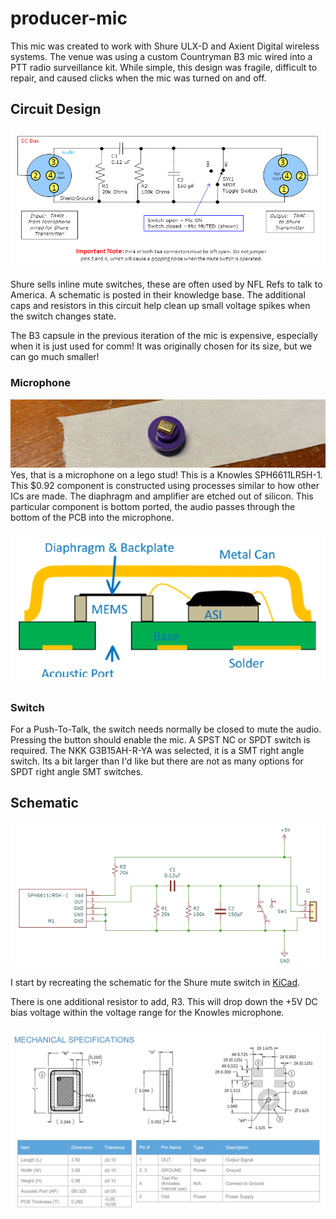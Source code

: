 # producer-mic
This mic was created to work with Shure ULX-D and Axient Digital wireless systems. The venue was using a custom Countryman B3 mic wired into a PTT radio surveillance kit. While simple, this design was fragile, difficult to repair, and caused clicks when the mic was turned on and off.

## Circuit Design
![shure mute diagram](img/mute_20switch.gif)

Shure sells inline mute switches, these are often used by NFL Refs to talk to America. A schematic is posted in their knowledge base. The additional caps and resistors in this circuit help clean up small voltage spikes when the switch changes state.

The B3 capsule in the previous iteration of the mic is expensive, especially when it is just used for comm! It was originally chosen for its size, but we can go much smaller!

### Microphone
![mic on a lego stud](img/lego.jpg)
Yes, that is a microphone on a lego stud! This is a Knowles SPH6611LR5H-1. This $0.92 component is constructed using processes similar to how other ICs are made. The diaphragm and amplifier are etched out of silicon. This particular component is bottom ported, the audio passes through the bottom of the PCB into the microphone.

![bottom port](img/mems.jpg)

### Switch
For a Push-To-Talk, the switch needs normally be closed to mute the audio. Pressing the button should enable the mic. A SPST NC or SPDT switch is required. The NKK G3B15AH-R-YA was selected, it is a SMT right angle switch. Its a bit larger than I'd like but there are not as many options for SPDT right angle SMT switches.

## Schematic
![schematic](img/schematic.jpg)

I start by recreating the schematic for the Shure mute switch in [KiCad](https://www.kicad.org).

There is one additional resistor to add, R3. This will drop down the +5V DC bias voltage within the voltage range for the Knowles microphone.


![mems mechanical](img/mems_mech.jpg)